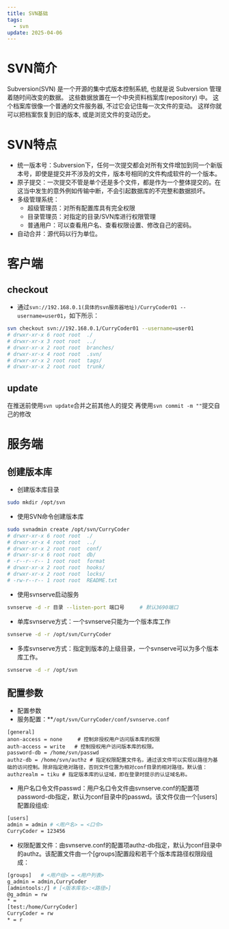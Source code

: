 ```yaml
---
title: SVN基础
tags:
  - svn
update: 2025-04-06
---
```

# SVN简介
Subversion(SVN) 是一个开源的集中式版本控制系統, 也就是说 Subversion 管理着随时间改变的数据。  这些数据放置在一个中央资料档案库(repository) 中。 这个档案库很像一个普通的文件服务器, 不过它会记住每一次文件的变动。  这样你就可以把档案恢复到旧的版本, 或是浏览文件的变动历史。
# SVN特点
* 统一版本号：Subversion下，任何一次提交都会对所有文件增加到同一个新版本号，即使是提交并不涉及的文件，版本号相同的文件构成软件的一个版本。
* 原子提交：一次提交不管是单个还是多个文件，都是作为一个整体提交的。在这当中发生的意外例如传输中断，不会引起数据库的不完整和数据损坏。
* 多级管理系统：
  * 超级管理员：对所有配置库具有完全权限
  * 目录管理员：对指定的目录/SVN库进行权限管理
  * 普通用户：可以查看用户名、查看权限设置、修改自己的密码。
* 自动合并：源代码以行为单位。
# 客户端
## checkout
* 通过`svn://192.168.0.1(具体的svn服务器地址)/CurryCoder01 --username=user01`，如下所示：
```bash
svn checkout svn://192.168.0.1/CurryCoder01 --username=user01
# drwxr-xr-x 6 root root  ./
# drwxr-xr-x 3 root root  ../
# drwxr-xr-x 2 root root  branches/
# drwxr-xr-x 4 root root  .svn/
# drwxr-xr-x 2 root root  tags/
# drwxr-xr-x 2 root root  trunk/
```
## update
在推送前使用`svn update`合并之前其他人的提交
再使用`svn commit -m ""`提交自己的修改
# 服务端
## 创建版本库
* 创建版本库目录
```bash
sudo mkdir /opt/svn
```
* 使用SVN命令创建版本库
```bash
sudo svnadmin create /opt/svn/CurryCoder
# drwxr-xr-x 6 root root  ./
# drwxr-xr-x 4 root root  ../
# drwxr-xr-x 2 root root  conf/
# drwxr-sr-x 6 root root  db/
# -r--r--r-- 1 root root  format
# drwxr-xr-x 2 root root  hooks/
# drwxr-xr-x 2 root root  locks/
# -rw-r--r-- 1 root root  README.txt
```
* 使用svnserve启动服务
```bash
svnserve -d -r 目录 --listen-port 端口号     # 默认3690端口
```
  * 单库svnserve方式：一个svnserve只能为一个版本库工作
```bash
svnserve -d -r /opt/svn/CurryCoder
```
  * 多库svnserve方式：指定到版本的上级目录，一个svnserve可以为多个版本库工作。
```bash
svnserve -d -r /opt/svn
```
## 配置参数
* 配置参数
* 服务配置：**`/opt/svn/CurryCoder/conf/svnserve.conf`
```
[general]
anon-access = none     # 控制非授权用户访问版本库的权限
auth-access = write   # 控制授权用户访问版本库的权限。
password-db = /home/svn/passwd
authz-db = /home/svn/authz # 指定权限配置文件名，通过该文件可以实现以路径为基础的访问控制。除非指定绝对路径，否则文件位置为相对conf目录的相对路径。默认值：authzrealm = tiku # 指定版本库的认证域，即在登录时提示的认证域名称。
```
* 用户名口令文件passwd：用户名口令文件由svnserve.conf的配置项password-db指定，默认为conf目录中的passwd。该文件仅由一个[users]配置段组成:
```bash
[users]  
admin = admin # <用户名> = <口令>
CurryCoder = 123456
```
  * 权限配置文件：由svnserve.conf的配置项authz-db指定，默认为conf目录中的authz。该配置文件由一个[groups]配置段和若干个版本库路径权限段组成：
```bash
[groups]   # <用户组> = <用户列表>
g_admin = admin,CurryCoder
[admintools:/] # [<版本库名>:<路径>]
@g_admin = rw
* =
[test:/home/CurryCoder]
CurryCoder = rw
* = r
```